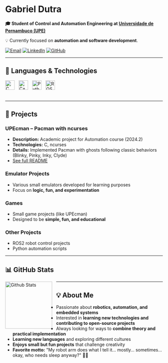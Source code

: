 # Gabriel Dutra

**🎓 Student of Control and Automation Engineering at [Universidade de Pernambuco (UPE)](https://www.upe.br/)**

💡 Currently focused on **automation and software development**.

[![Email](https://img.shields.io/badge/Email-red?style=flat-square&logo=gmail&logoColor=white)](mailto:gabrielchaves.cs@gmail.com)
[![LinkedIn](https://img.shields.io/badge/LinkedIn-blue?style=flat-square&logo=linkedin&logoColor=white)](https://www.linkedin.com/in/gabrieldutrac/)
[![GitHub](https://img.shields.io/badge/GitHub-black?style=flat-square&logo=github&logoColor=white)](https://github.com/Dutraat)

---

## 🤖 Languages & Technologies

<img align="left" alt="C" title="C" width="30px" style="padding-right: 10px;" src="https://cdn.jsdelivr.net/gh/devicons/devicon@latest/icons/c/c-original.svg" />
<img align="left" alt="C++" title="C++" width="30px" style="padding-right: 10px;" src="https://cdn.jsdelivr.net/gh/devicons/devicon@latest/icons/cplusplus/cplusplus-original.svg" />
<img align="left" alt="Python" title="Python" width="30px" style="padding-right: 10px;" src="https://cdn.jsdelivr.net/gh/devicons/devicon@latest/icons/python/python-original.svg" />
<img align="left" alt="ROS2" title="ROS2" width="30px" style="padding-right: 10px;" src="https://ros.org/static/img/ros_logo.svg" />

<br /><br /><br />

---

## 📂 Projects

### UPEcman – Pacman with ncurses
- **Description:** Academic project for Automation course (2024.2)  
- **Technologies:** C, ncurses  
- **Details:** Implemented Pacman with ghosts following classic behaviors (Blinky, Pinky, Inky, Clyde)  
- [See full README](./README.md)

### Emulator Projects
- Various small emulators developed for learning purposes  
- Focus on **logic, fun, and experimentation**

### Games
- Small game projects (like UPEcman)  
- Designed to be **simple, fun, and educational**

### Other Projects
- ROS2 robot control projects  
- Python automation scripts  

---

## 📊 GitHub Stats

<p>
  <img align="left" alt="Github Stats" height="150" style="padding-right: 10px;" src="https://github-readme-stats.vercel.app/api?username=Dutraat&show_icons=true&theme=tokyonight&include_all_commits=true&locale=pt-br" />
</p>

---

## 💡 About Me
- Passionate about **robotics, automation, and embedded systems**  
- Interested in **learning new technologies and contributing to open-source projects**  
- Always looking for ways to **combine theory and practical implementation**  
- **Learning new languages** and exploring different cultures  
- **Enjoys small but fun projects** that challenge creativity  
- **Favorite motto:** "My robot arm does what I tell it… mostly… sometimes… okay, who needs sleep anyway?" 🤖💤